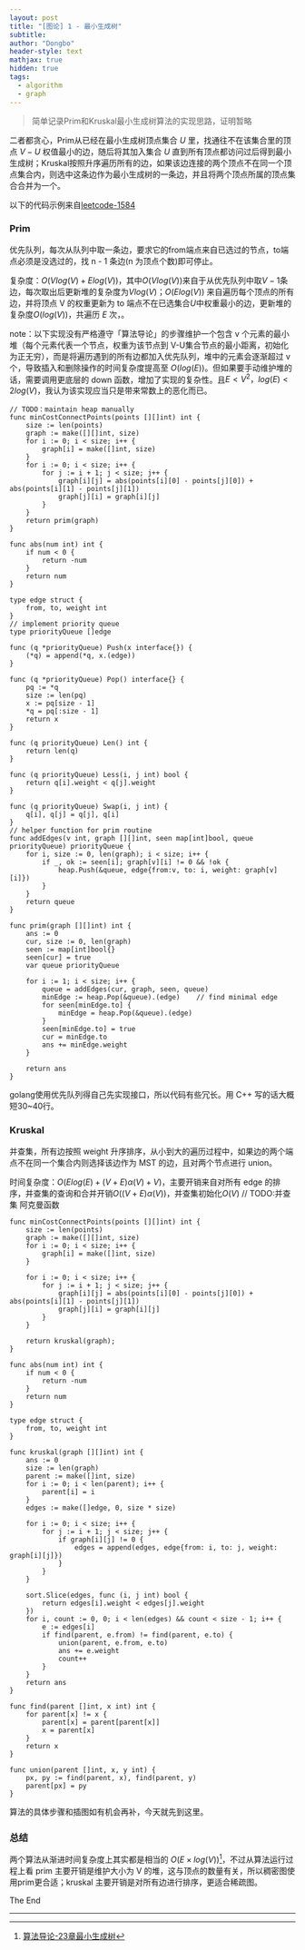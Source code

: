 ```yaml
---
layout: post
title: "[图论] 1 - 最小生成树"
subtitle: 
author: "Dongbo"
header-style: text
mathjax: true
hidden: true
tags:
  - algorithm
  - graph
---
```


> 简单记录Prim和Kruskal最小生成树算法的实现思路，证明暂略

二者都贪心，Prim从已经在最小生成树顶点集合 $U$ 里，找通往不在该集合里的顶点 $V-U$ 权值最小的边，随后将其加入集合 $U$ 直到所有顶点都访问过后得到最小生成树；Kruskal按照升序遍历所有的边，如果该边连接的两个顶点不在同一个顶点集合内，则选中这条边作为最小生成树的一条边，并且将两个顶点所属的顶点集合合并为一个。

以下的代码示例来自[leetcode-1584](https://leetcode.com/problems/min-cost-to-connect-all-points/)

### Prim

优先队列，每次从队列中取一条边，要求它的from端点来自已选过的节点，to端点必须是没选过的，找 n - 1 条边(n 为顶点个数)即可停止。

复杂度：$O(Vlog(V) + Elog(V))$，其中$O(Vlog(V))$来自于从优先队列中取$V-1$条边，每次取出后更新堆的复杂度为$Vlog(V)$；$O(Elog(V))$ 来自遍历每个顶点的所有边，并将顶点 V 的权重更新为 to 端点不在已选集合$U$中权重最小的边，更新堆的复杂度$O(log(V))$，共遍历 $E$ 次，。

note：以下实现没有严格遵守「算法导论」的步骤维护一个包含 v 个元素的最小堆（每个元素代表一个节点，权重为该节点到 V-U集合节点的最小距离，初始化为正无穷），而是将遍历遇到的所有边都加入优先队列，堆中的元素会逐渐超过 v 个，导致插入和删除操作的时间复杂度提高至 $O(log(E))$。但如果要手动维护堆的话，需要调用更底层的 down 函数，增加了实现的复杂性。且$E < V^2，log(E) < 2log(V)$，我认为该实现应当只是带来常数上的恶化而已。

```
// TODO：maintain heap manually
func minCostConnectPoints(points [][]int) int {
    size := len(points)
    graph := make([][]int, size)    
    for i := 0; i < size; i++ {
        graph[i] = make([]int, size)
    }    
    for i := 0; i < size; i++ {
        for j := i + 1; j < size; j++ {
            graph[i][j] = abs(points[i][0] - points[j][0]) + abs(points[i][1] - points[j][1])
            graph[j][i] = graph[i][j]
        }
    }
    return prim(graph)
}

func abs(num int) int {
    if num < 0 {
        return -num
    }
    return num
}

type edge struct {
    from, to, weight int
}
// implement priority queue
type priorityQueue []edge

func (q *priorityQueue) Push(x interface{}) {
    (*q) = append(*q, x.(edge))
}

func (q *priorityQueue) Pop() interface{} {
    pq := *q
    size := len(pq)
    x := pq[size - 1]
    *q = pq[:size - 1]
    return x
}

func (q priorityQueue) Len() int {
    return len(q)
}

func (q priorityQueue) Less(i, j int) bool {
    return q[i].weight < q[j].weight
}

func (q priorityQueue) Swap(i, j int) {
    q[i], q[j] = q[j], q[i]
}
// helper function for prim routine
func addEdges(v int, graph [][]int, seen map[int]bool, queue priorityQueue) priorityQueue {    
    for i, size := 0, len(graph); i < size; i++ {        
        if _, ok := seen[i]; graph[v][i] != 0 && !ok {
            heap.Push(&queue, edge{from:v, to: i, weight: graph[v][i]})
        }
    }
    return queue
}

func prim(graph [][]int) int {
    ans := 0
    cur, size := 0, len(graph)
    seen := map[int]bool{}
    seen[cur] = true
    var queue priorityQueue
    
    for i := 1; i < size; i++ {
        queue = addEdges(cur, graph, seen, queue)
        minEdge := heap.Pop(&queue).(edge)    // find minimal edge
        for seen[minEdge.to] {
            minEdge = heap.Pop(&queue).(edge)
        }
        seen[minEdge.to] = true
        cur = minEdge.to
        ans += minEdge.weight        
    }
    
    return ans
}
```
golang使用优先队列得自己先实现接口，所以代码有些冗长。用 C++ 写的话大概短30~40行。

### Kruskal

并查集，所有边按照 weight 升序排序，从小到大的遍历过程中，如果边的两个端点不在同一个集合内则选择该边作为 MST 的边，且对两个节点进行 union。

时间复杂度：$O(Elog(E)+(V+E)\alpha(V)+V)$，主要开销来自对所有 edge 的排序，并查集的查询和合并开销$O((V+E)\alpha(V))$，并查集初始化$O(V)$ // TODO:并查集 阿克曼函数

```
func minCostConnectPoints(points [][]int) int {
    size := len(points)
    graph := make([][]int, size)
    for i := 0; i < size; i++ {
        graph[i] = make([]int, size)
    }
    
    for i := 0; i < size; i++ {
        for j := i + 1; j < size; j++ {
            graph[i][j] = abs(points[i][0] - points[j][0]) + abs(points[i][1] - points[j][1])
            graph[j][i] = graph[i][j]
        }
    }
    
    return kruskal(graph);
}

func abs(num int) int {
    if num < 0 {
        return -num
    }
    return num
}

type edge struct {
    from, to, weight int
}

func kruskal(graph [][]int) int {
    ans := 0
    size := len(graph)
    parent := make([]int, size)
    for i := 0; i < len(parent); i++ {
        parent[i] = i
    }
    edges := make([]edge, 0, size * size)
    
    for i := 0; i < size; i++ {
        for j := i + 1; j < size; j++ {
            if graph[i][j] != 0 {
                edges = append(edges, edge{from: i, to: j, weight: graph[i][j]})
            }
        }
    }
    
    sort.Slice(edges, func (i, j int) bool {
        return edges[i].weight < edges[j].weight
    })
    for i, count := 0, 0; i < len(edges) && count < size - 1; i++ {
        e := edges[i]
        if find(parent, e.from) != find(parent, e.to) {
            union(parent, e.from, e.to)
            ans += e.weight
            count++
        }
    }
    return ans
}

func find(parent []int, x int) int {
    for parent[x] != x {
        parent[x] = parent[parent[x]]
        x = parent[x]
    }
    return x
}

func union(parent []int, x, y int) {
    px, py := find(parent, x), find(parent, y)
    parent[px] = py
}
```

算法的具体步骤和插图如有机会再补，今天就先到这里。

### 总结

两个算法从渐进时间复杂度上其实都是相当的 $O(E×log(V))$[^1]，不过从算法运行过程上看 prim 主要开销是维护大小为 V 的堆，这与顶点的数量有关，所以稠密图使用prim更合适；kruskal 主要开销是对所有边进行排序，更适合稀疏图。

The End

---------


[^1]: [算法导论-23章最小生成树]()